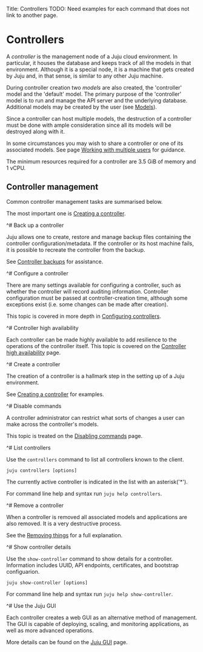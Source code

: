 Title: Controllers
TODO:  Need examples for each command that does not link to another page.

# Controllers

A *controller* is the management node of a Juju cloud environment. In
particular, it houses the database and keeps track of all the models in that
environment. Although it is a special node, it is a machine that gets created
by Juju and, in that sense, is similar to any other Juju machine.

During controller creation two *models* are also created, the 'controller'
model and the 'default' model. The primary purpose of the 'controller' model is
to run and manage the API server and the underlying database. Additional models
may be created by the user (see [Models][models]).

Since a controller can host multiple models, the destruction of a controller
must be done with ample consideration since all its models will be destroyed
along with it.

In some circumstances you may wish to share a controller or one of its
associated models. See page [Working with multiple users][multiuser] for
guidance.

The minimum resources required for a controller are 3.5 GiB of memory and 1
vCPU.

## Controller management

Common controller management tasks are summarised below.

The most important one is [Creating a controller][controllers-creating].


^# Back up a controller

   Juju allows one to create, restore and manage backup files containing the
   controller configuration/metadata. If the controller or its host machine
   fails, it is possible to recreate the controller from the backup.

   See [Controller backups][controllers-backup] for assistance.


^# Configure a controller

   There are many settings available for configuring a controller, such as
   whether the controller will record auditing information. Controller
   configuration must be passed at controller-creation time, although some
   exceptions exist (i.e. some changes can be made after creation).

   This topic is covered in more depth in
   [Configuring controllers][controllers-config].


^# Controller high availability

   Each controller can be made highly available to add resilience to the
   operations of the controller itself. This topic is covered on the
   [Controller high availability][controllers-ha] page.


^# Create a controller

   The creation of a controller is a hallmark step in the setting up of a Juju
   environment.
   
   See [Creating a controller][controllers-creating] for examples.


^# Disable commands

   A controller administrator can restrict what sorts of changes a user can
   make across the controller's models.

   This topic is treated on the [Disabling commands][juju-block] page.


^# List controllers

   Use the `controllers` command to list all controllers known to the client.

   `juju controllers [options]`

   The currently active controller is indicated in the list with an
   asterisk('*').

   For command line help and syntax run `juju help controllers`.


^# Remove a controller

   When a controller is removed all associated models and applications are also
   removed. It is a very destructive process.

   See the [Removing things][charms-destroy] for a full explanation.


^# Show controller details

   Use the `show-controller` command to show details for a controller.
   Information includes UUID, API endpoints, certificates, and bootstrap
   configuarion.

   `juju show-controller [options]`

   For command line help and syntax run `juju help show-controller`.


^# Use the Juju GUI

   Each controller creates a web GUI as an alternative method of management.
   The GUI is capable of deploying, scaling, and monitoring applications, as
   well as more advanced operations.

   More details can be found on the [Juju GUI][controllers-gui] page.


<!-- LINKS -->

[models]: ./models.md
[multiuser]: ./multiuser.md
[juju-block]: ./juju-block.md
[charms-destroy]: ./charms-destroy.md
[controllers-backup]: ./controllers-backup.md
[controllers-config]: ./controllers-config.md
[controllers-creating]: ./controllers-creating.md
[controllers-gui]: ./controllers-gui.md
[controllers-ha]: ./controllers-ha.md

